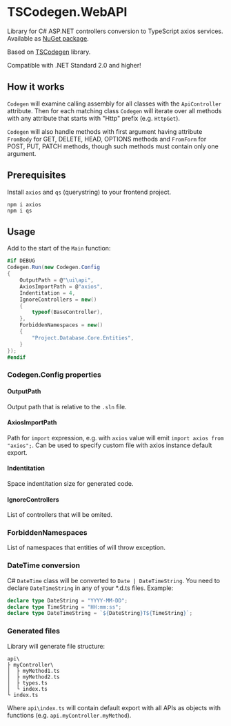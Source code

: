 # TSCodegen.WebAPI

Library for C# ASP.NET controllers conversion to TypeScript axios services. Available as [NuGet package](https://www.nuget.org/packages/TSCodegen.WebAPI/).

Based on [TSCodegen](https://github.com/0x2E757/TSCodegen) library.

Compatible with .NET Standard 2.0 and higher!

## How it works

`Codegen` will examine calling assembly for all classes with the `ApiController` attribute. Then for each matching class `Codegen` will iterate over all methods with any attribute that starts with "Http" prefix (e.g. `HttpGet`).

`Codegen` will also handle methods with first argument having attribute `FromBody` for GET, DELETE, HEAD, OPTIONS methods and `FromForm` for POST, PUT, PATCH methods, though such methods must contain only one argument.

## Prerequisites

Install `axios` and `qs` (querystring) to your frontend project.

```Shell
npm i axios
npm i qs
```

## Usage

Add to the start of the `Main` function:

```C#
#if DEBUG
Codegen.Run(new Codegen.Config
{
    OutputPath = @"\ui\api",
    AxiosImportPath = @"axios",
    Indentitation = 4,
    IgnoreControllers = new()
    {
        typeof(BaseController),
    },
    ForbiddenNamespaces = new()
    {
        "Project.Database.Core.Entities",
    }
});
#endif
```

### Codegen.Config properties

#### OutputPath

Output path that is relative to the `.sln` file.

#### AxiosImportPath

Path for `import` expression, e.g. with `axios` value will emit `import axios from "axios";`. Can be used to specify custom file with axios instance default export.

#### Indentitation

Space indentitation size for generated code.

#### IgnoreControllers

List of controllers that will be omited.

### ForbiddenNamespaces

List of namespaces that entities of will throw exception.

### DateTime conversion

C# `DateTime` class will be converted to `Date | DateTimeString`. You need to declare `DateTimeString` in any of your \*.d.ts files. Example:

```TypeScript
declare type DateString = "YYYY-MM-DD";
declare type TimeString = "HH:mm:ss";
declare type DateTimeString = `${DateString}T${TimeString}`;
```

### Generated files

Library will generate file structure:

```
api\
├ myController\
│  ├ myMethod1.ts
│  ├ myMethod2.ts
│  ├ types.ts
│  └ index.ts
└ index.ts
```

Where `api\index.ts` will contain default export with all APIs as objects with functions (e.g. `api.myController.myMethod`).
